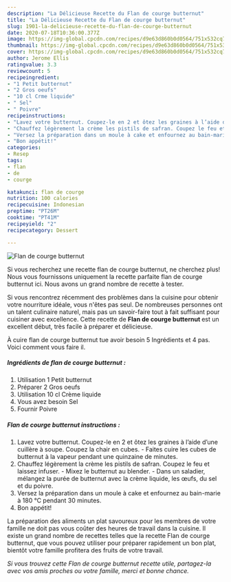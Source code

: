 ```yaml
---
description: "La Délicieuse Recette du Flan de courge butternut"
title: "La Délicieuse Recette du Flan de courge butternut"
slug: 1901-la-delicieuse-recette-du-flan-de-courge-butternut
date: 2020-07-18T10:36:00.377Z
image: https://img-global.cpcdn.com/recipes/d9e63d860b0d0564/751x532cq70/flan-de-courge-butternut-photo-principale-de-la-recette.jpg
thumbnail: https://img-global.cpcdn.com/recipes/d9e63d860b0d0564/751x532cq70/flan-de-courge-butternut-photo-principale-de-la-recette.jpg
cover: https://img-global.cpcdn.com/recipes/d9e63d860b0d0564/751x532cq70/flan-de-courge-butternut-photo-principale-de-la-recette.jpg
author: Jerome Ellis
ratingvalue: 3.3
reviewcount: 5
recipeingredient:
- "1 Petit butternut"
- "2 Gros oeufs"
- "10 cl Crme liquide"
- " Sel"
- " Poivre"
recipeinstructions:
- "Lavez votre butternut. Coupez-le en 2 et ôtez les graines à l’aide d’une cuillère à soupe. Coupez la chair en cubes. Faites cuire les cubes de butternut à la vapeur pendant une quinzaine de minutes."
- "Chauffez légèrement la crème les pistils de safran. Coupez le feu et laissez infuser. Mixez le butternut au blender. Dans un saladier, mélangez la purée de butternut avec la crème liquide, les œufs, du sel et du poivre."
- "Versez la préparation dans un moule à cake et enfournez au bain-marie à 180 °C pendant 30 minutes."
- "Bon appétit!"
categories:
- Resep
tags:
- flan
- de
- courge

katakunci: flan de courge 
nutrition: 100 calories
recipecuisine: Indonesian
preptime: "PT26M"
cooktime: "PT41M"
recipeyield: "2"
recipecategory: Dessert

---
```



![Flan de courge butternut](https://img-global.cpcdn.com/recipes/d9e63d860b0d0564/751x532cq70/flan-de-courge-butternut-photo-principale-de-la-recette.jpg)

Si vous recherchez une recette flan de courge butternut, ne cherchez plus! Nous vous fournissons uniquement la recette parfaite flan de courge butternut ici. Nous avons un grand nombre de recette à tester.

Si vous rencontrez récemment des problèmes dans la cuisine pour obtenir votre nourriture idéale, vous n'êtes pas seul. De nombreuses personnes ont un talent culinaire naturel, mais pas un savoir-faire tout à fait suffisant pour cuisiner avec excellence. Cette recette de <strong> Flan de courge butternut </strong> est un excellent début, très facile à préparer et délicieuse.

<!--inarticleads1-->

À cuire flan de courge butternut tue avoir besoin 5 Ingrédients et 4 pas. Voici comment vous faire il.

##### Ingrédients de flan de courge butternut :

1. Utilisation 1 Petit butternut
1. Préparer 2 Gros oeufs
1. Utilisation 10 cl Crème liquide
1. Vous avez besoin  Sel
1. Fournir  Poivre




<!--inarticleads2-->

##### Flan de courge butternut instructions :

1. Lavez votre butternut. Coupez-le en 2 et ôtez les graines à l’aide d’une cuillère à soupe. Coupez la chair en cubes. - Faites cuire les cubes de butternut à la vapeur pendant une quinzaine de minutes.
1. Chauffez légèrement la crème les pistils de safran. Coupez le feu et laissez infuser. - Mixez le butternut au blender. - Dans un saladier, mélangez la purée de butternut avec la crème liquide, les œufs, du sel et du poivre.
1. Versez la préparation dans un moule à cake et enfournez au bain-marie à 180 °C pendant 30 minutes.
1. Bon appétit!




<!--inarticleads1-->

<p>
La préparation des aliments un plat savoureux pour les membres de votre famille ne doit pas vous coûter des heures de travail dans la cuisine. Il existe un grand nombre de recettes telles que la recette Flan de courge butternut, que vous pouvez utiliser pour préparer rapidement un bon plat, bientôt votre famille profitera des fruits de votre travail.
</p>

<p>
<i>Si vous trouvez cette Flan de courge butternut recette utile, partagez-la avec vos amis proches ou votre famille, merci et bonne chance.</i>
</p>

